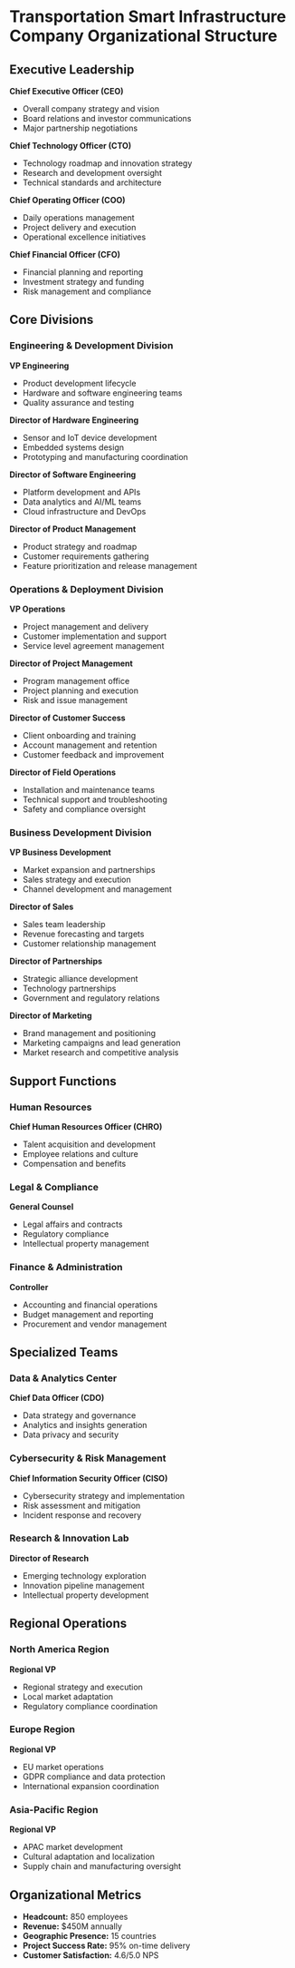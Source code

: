 # Transportation Smart Infrastructure Company Organizational Structure

## Executive Leadership
**Chief Executive Officer (CEO)**
- Overall company strategy and vision
- Board relations and investor communications
- Major partnership negotiations

**Chief Technology Officer (CTO)**
- Technology roadmap and innovation strategy
- Research and development oversight
- Technical standards and architecture

**Chief Operating Officer (COO)**
- Daily operations management
- Project delivery and execution
- Operational excellence initiatives

**Chief Financial Officer (CFO)**
- Financial planning and reporting
- Investment strategy and funding
- Risk management and compliance

## Core Divisions

### Engineering & Development Division
**VP Engineering**
- Product development lifecycle
- Hardware and software engineering teams
- Quality assurance and testing

**Director of Hardware Engineering**
- Sensor and IoT device development
- Embedded systems design
- Prototyping and manufacturing coordination

**Director of Software Engineering**
- Platform development and APIs
- Data analytics and AI/ML teams
- Cloud infrastructure and DevOps

**Director of Product Management**
- Product strategy and roadmap
- Customer requirements gathering
- Feature prioritization and release management

### Operations & Deployment Division
**VP Operations**
- Project management and delivery
- Customer implementation and support
- Service level agreement management

**Director of Project Management**
- Program management office
- Project planning and execution
- Risk and issue management

**Director of Customer Success**
- Client onboarding and training
- Account management and retention
- Customer feedback and improvement

**Director of Field Operations**
- Installation and maintenance teams
- Technical support and troubleshooting
- Safety and compliance oversight

### Business Development Division
**VP Business Development**
- Market expansion and partnerships
- Sales strategy and execution
- Channel development and management

**Director of Sales**
- Sales team leadership
- Revenue forecasting and targets
- Customer relationship management

**Director of Partnerships**
- Strategic alliance development
- Technology partnerships
- Government and regulatory relations

**Director of Marketing**
- Brand management and positioning
- Marketing campaigns and lead generation
- Market research and competitive analysis

## Support Functions

### Human Resources
**Chief Human Resources Officer (CHRO)**
- Talent acquisition and development
- Employee relations and culture
- Compensation and benefits

### Legal & Compliance
**General Counsel**
- Legal affairs and contracts
- Regulatory compliance
- Intellectual property management

### Finance & Administration
**Controller**
- Accounting and financial operations
- Budget management and reporting
- Procurement and vendor management

## Specialized Teams

### Data & Analytics Center
**Chief Data Officer (CDO)**
- Data strategy and governance
- Analytics and insights generation
- Data privacy and security

### Cybersecurity & Risk Management
**Chief Information Security Officer (CISO)**
- Cybersecurity strategy and implementation
- Risk assessment and mitigation
- Incident response and recovery

### Research & Innovation Lab
**Director of Research**
- Emerging technology exploration
- Innovation pipeline management
- Intellectual property development

## Regional Operations

### North America Region
**Regional VP**
- Regional strategy and execution
- Local market adaptation
- Regulatory compliance coordination

### Europe Region
**Regional VP**
- EU market operations
- GDPR compliance and data protection
- International expansion coordination

### Asia-Pacific Region
**Regional VP**
- APAC market development
- Cultural adaptation and localization
- Supply chain and manufacturing oversight

## Organizational Metrics
- **Headcount:** 850 employees
- **Revenue:** $450M annually
- **Geographic Presence:** 15 countries
- **Project Success Rate:** 95% on-time delivery
- **Customer Satisfaction:** 4.6/5.0 NPS
